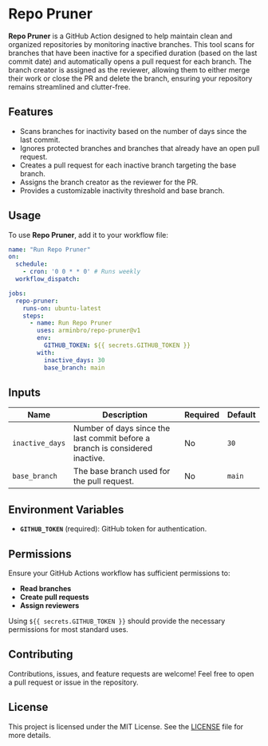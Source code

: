 # Repo Pruner

**Repo Pruner** is a GitHub Action designed to help maintain clean and organized repositories by monitoring inactive branches. This tool scans for branches that have been inactive for a specified duration (based on the last commit date) and automatically opens a pull request for each branch. The branch creator is assigned as the reviewer, allowing them to either merge their work or close the PR and delete the branch, ensuring your repository remains streamlined and clutter-free.

## Features
- Scans branches for inactivity based on the number of days since the last commit.
- Ignores protected branches and branches that already have an open pull request.
- Creates a pull request for each inactive branch targeting the base branch.
- Assigns the branch creator as the reviewer for the PR.
- Provides a customizable inactivity threshold and base branch.

## Usage
To use **Repo Pruner**, add it to your workflow file:

```yaml
name: "Run Repo Pruner"
on:
  schedule:
    - cron: '0 0 * * 0' # Runs weekly
  workflow_dispatch:

jobs:
  repo-pruner:
    runs-on: ubuntu-latest
    steps:
      - name: Run Repo Pruner
        uses: arminbro/repo-pruner@v1
        env:
          GITHUB_TOKEN: ${{ secrets.GITHUB_TOKEN }}
        with:
          inactive_days: 30
          base_branch: main
```

## Inputs

| Name           | Description                                                                                  | Required | Default     |
|----------------|----------------------------------------------------------------------------------------------|----------|-------------|
| `inactive_days`| Number of days since the last commit before a branch is considered inactive.                 | No       | `30`        |
| `base_branch`  | The base branch used for the pull request.                                                   | No       | `main`      |

## Environment Variables
- **`GITHUB_TOKEN`** (required): GitHub token for authentication.

## Permissions
Ensure your GitHub Actions workflow has sufficient permissions to:
- **Read branches**
- **Create pull requests**
- **Assign reviewers**

Using `${{ secrets.GITHUB_TOKEN }}` should provide the necessary permissions for most standard uses.

## Contributing
Contributions, issues, and feature requests are welcome! Feel free to open a pull request or issue in the repository.

## License
This project is licensed under the MIT License. See the [LICENSE](https://github.com/arminbro/repo-pruner/blob/master/LICENSE) file for more details.
